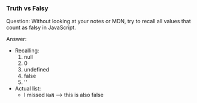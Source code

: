 

### Truth vs Falsy

Question: Without looking at your notes or MDN, try to recall all values that count as falsy in JavaScript.

Answer:
* Recalling:
  1. null
  2. 0
  3. undefined
  4. false
  5. ''
* Actual list:
  * I missed `NaN` --> this is also false